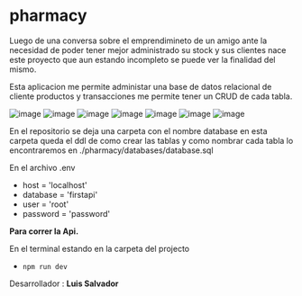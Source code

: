 # pharmacy
Luego de una conversa sobre el emprendimineto de un amigo ante la necesidad de poder tener mejor administrado su stock y sus clientes nace este proyecto que aun estando incompleto se puede ver la finalidad del mismo.


Esta aplicacion me permite administar una base de datos relacional de cliente productos y transacciones me permite tener un CRUD de cada tabla.

![image](https://user-images.githubusercontent.com/100444023/199103896-dbf7898c-8e64-495d-975b-afe4b9c54600.png)
![image](https://user-images.githubusercontent.com/100444023/199104005-980d653c-500c-470a-8d06-517ae51225c4.png)
![image](https://user-images.githubusercontent.com/100444023/199104053-f57ed38a-3616-4780-9275-3e9fb597b45f.png)
![image](https://user-images.githubusercontent.com/100444023/199104276-ebfd8b70-01b5-4c88-ac39-0e8733927944.png)
![image](https://user-images.githubusercontent.com/100444023/199104367-9d0da4f7-5353-468a-ab23-1de410ef3cd1.png)
![image](https://user-images.githubusercontent.com/100444023/199104472-48498b85-2f80-4135-a754-ed3951df6dbc.png)
![image](https://user-images.githubusercontent.com/100444023/199105534-986cef3f-6a51-422a-9e6b-3d762877514c.png)


En el repositorio se deja una carpeta con el nombre database en esta carpeta queda el ddl de como crear las tablas y como nombrar cada tabla
lo encontraremos en ./pharmacy/databases/database.sql

En el archivo .env

- host     = 'localhost'
- database = 'firstapi'
- user     = 'root'
- password = 'password'


**Para correr la Api.**

En el terminal estando en la carpeta del projecto 

-  `npm run dev`

Desarrollador : **Luis Salvador**
